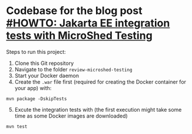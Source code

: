 # Codebase for the blog post [#HOWTO: Jakarta EE integration tests with MicroShed Testing](https://rieckpil.de/jakarta-ee-integration-tests-with-microshed-testing/)

Steps to run this project:

1. Clone this Git repository
2. Navigate to the folder `review-microshed-testing`
3. Start your Docker daemon
4. Create the `.war` file first (required for creating the Docker container for your app) with:
```
mvn package -DskipTests
```
5. Excute the integration tests with (the first execution might take some time as some Docker images are downloaded)
```
mvn test
```